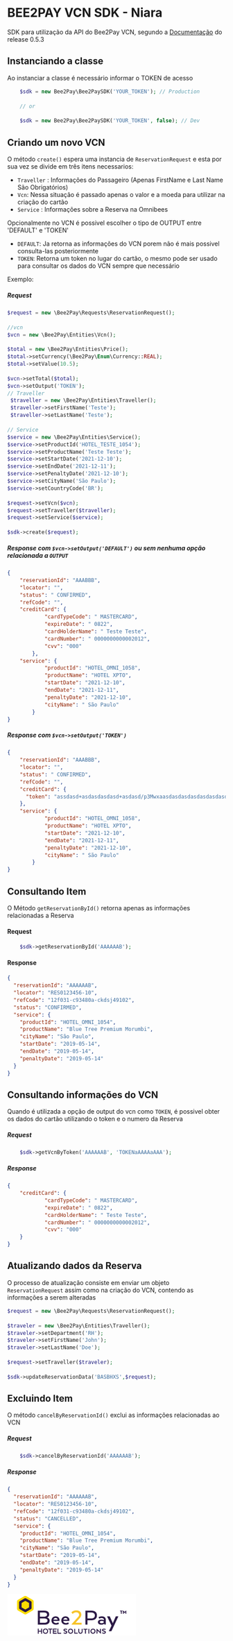 # BEE2PAY VCN SDK - Niara
SDK para utilização da API do Bee2Pay VCN, segundo a [Documentação](http://Bee2Pay-api-docs.Bee2Pay.tech/) do release  0.5.3 


## Instanciando a classe
Ao instanciar a classe é necessário informar o TOKEN de acesso

```php
    $sdk = new Bee2Pay\Bee2PaySDK('YOUR_TOKEN'); // Production 
    
    // or
    
    $sdk = new Bee2Pay\Bee2PaySDK('YOUR_TOKEN', false); // Dev
```

## Criando um novo VCN
O método `create()` espera uma instancia de `ReservationRequest` e esta por sua vez se divide em três itens necessarios:
* `Traveller` : Informações do Passageiro (Apenas FirstName e Last Name São Obrigatórios) 
* `Vcn`: Nessa situação é passado apenas o valor e a moeda para utilizar na criação do cartão
* `Service` : Informações sobre a Reserva na Omnibees

Opcionalmente no VCN é possivel escolher o tipo de OUTPUT entre 'DEFAULT' e 'TOKEN'
* `DEFAULT`: Ja retorna as informações do VCN porem não é mais possivel consulta-las posteriormente
* `TOKEN`: Retorna um token no lugar do cartão, o mesmo pode ser usado para consultar os dados do VCN sempre que necessário 

Exemplo:

##### Request

```php
$request = new \Bee2Pay\Requests\ReservationRequest();

//vcn
$vcn = new \Bee2Pay\Entities\Vcn();

$total = new \Bee2Pay\Entities\Price();
$total->setCurrency(\Bee2Pay\Enum\Currency::REAL);
$total->setValue(10.5);

$vcn->setTotal($total);
$vcn->setOutput('TOKEN');
// Traveller
 $traveller = new \Bee2Pay\Entities\Traveller();
 $traveller->setFirstName('Teste');
 $traveller->setLastName('Teste');

// Service
$service = new \Bee2Pay\Entities\Service();
$service->setProductId('HOTEL_TESTE_1054');
$service->setProductName('Teste Teste');
$service->setStartDate('2021-12-10');
$service->setEndDate('2021-12-11');
$service->setPenaltyDate('2021-12-10');
$service->setCityName('São Paulo');
$service->setCountryCode('BR');

$request->setVcn($vcn);
$request->setTraveller($traveller);
$request->setService($service);

$sdk->create($request);
```

##### Response com `$vcn->setOutput('DEFAULT')` ou sem nenhuma opção relacionada a `OUTPUT`
```json
{
    "reservationId": "AAABBB",
    "locator": "",
    "status": " CONFIRMED",
    "refCode": "",
    "creditCard": {
            "cardTypeCode": " MASTERCARD",
            "expireDate": " 0822",
            "cardHolderName": " Teste Teste",
            "cardNumber": " 0000000000002012",
            "cvv": "000"
        },
    "service": {
            "productId": "HOTEL_OMNI_1058",
            "productName": "HOTEL XPTO",
            "startDate": "2021-12-10",
            "endDate": "2021-12-11",
            "penaltyDate": "2021-12-10",
            "cityName": " São Paulo"
        }
}
```

##### Response com `$vcn->setOutput('TOKEN')`
```json
{
    "reservationId": "AAABBB",
    "locator": "",
    "status": " CONFIRMED",
    "refCode": "",
    "creditCard": {
      "token": "assdasd+asdasdasdasd+asdasd/p3Mwxaasdasdasdasdasdasdasdasd"
    },
    "service": {
            "productId": "HOTEL_OMNI_1058",
            "productName": "HOTEL XPTO",
            "startDate": "2021-12-10",
            "endDate": "2021-12-11",
            "penaltyDate": "2021-12-10",
            "cityName": " São Paulo"
        }
}
```

## Consultando Item
O Método `getReservationById()` retorna apenas as informações relacionadas a Reserva
#### Request

```php
    $sdk->getReservationById('AAAAAAB');
```

#### Response
```json
{
  "reservationId": "AAAAAAB",
  "locator": "RES0123456-10",
  "refCode": "12f031-c93480a-ckdsj49102",
  "status": "CONFIRMED",
  "service": {
    "productId": "HOTEL_OMNI_1054",
    "productName": "Blue Tree Premium Morumbi",
    "cityName": "São Paulo",
    "startDate": "2019-05-14",
    "endDate": "2019-05-14",
    "penaltyDate": "2019-05-14"
  }
}
```

## Consultando informações do VCN 
Quando é utilizada a opção de output do vcn como `TOKEN`, é possivel obter os dados do cartão utilizando o token e o numero da Reserva

##### Request
```php
    $sdk->getVcnByToken('AAAAAAB', 'TOKENaAAAAaAAA');
```
##### Response
```json
{
    "creditCard": {
            "cardTypeCode": " MASTERCARD",
            "expireDate": " 0822",
            "cardHolderName": " Teste Teste",
            "cardNumber": " 0000000000002012",
            "cvv": "000"
    }
}
```

## Atualizando dados da Reserva
O processo de atualização consiste em enviar um objeto `ReservationRequest` assim como na criação do VCN, contendo as informações a serem alteradas

```php
$request = new \Bee2Pay\Requests\ReservationRequest();

$traveler = new \Bee2Pay\Entities\Traveller();
$traveler->setDepartment('RH');
$traveler->setFirstName('John');
$traveler->setLastName('Doe');

$request->setTraveller($traveler);

$sdk->updateReservationData('BASBHXS',$request);
```

## Excluindo Item
O método `cancelByReservationId()` exclui as informações relacionadas ao VCN
##### Request
```php
    $sdk->cancelByReservationId('AAAAAAB');
```

##### Response
```json
{
  "reservationId": "AAAAAAB",
  "locator": "RES0123456-10",
  "refCode": "12f031-c93480a-ckdsj49102",
  "status": "CANCELLED",
  "service": {
    "productId": "HOTEL_OMNI_1054",
    "productName": "Blue Tree Premium Morumbi",
    "cityName": "São Paulo",
    "startDate": "2019-05-14",
    "endDate": "2019-05-14",
    "penaltyDate": "2019-05-14"
  }
}
```



![](assets/bee2pay.png)
